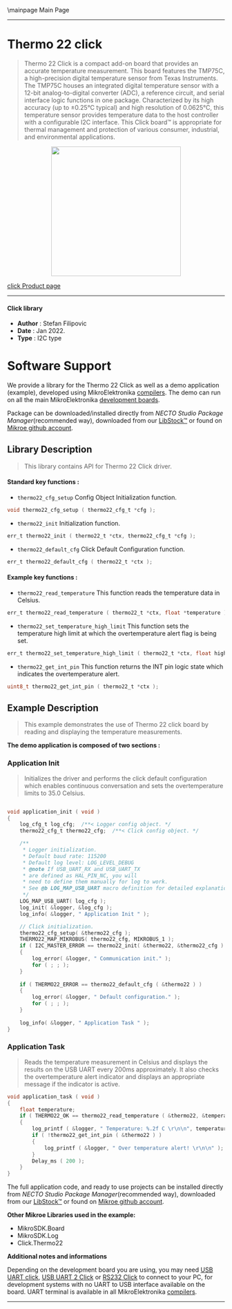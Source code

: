 \mainpage Main Page

---
# Thermo 22 click

> Thermo 22 Click is a compact add-on board that provides an accurate temperature measurement. This board features the TMP75C, a high-precision digital temperature sensor from Texas Instruments. The TMP75C houses an integrated digital temperature sensor with a 12-bit analog-to-digital converter (ADC), a reference circuit, and serial interface logic functions in one package. Characterized by its high accuracy (up to ±0.25°C typical) and high resolution of 0.0625°C, this temperature sensor provides temperature data to the host controller with a configurable I2C interface. This Click board™ is appropriate for thermal management and protection of various consumer, industrial, and environmental applications.

<p align="center">
  <img src="https://download.mikroe.com/images/click_for_ide/thermo22_click.png" height=300px>
</p>

[click Product page](https://www.mikroe.com/thermo-22-click)

---


#### Click library

- **Author**        : Stefan Filipovic
- **Date**          : Jan 2022.
- **Type**          : I2C type


# Software Support

We provide a library for the Thermo 22 Click
as well as a demo application (example), developed using MikroElektronika
[compilers](https://www.mikroe.com/necto-studio).
The demo can run on all the main MikroElektronika [development boards](https://www.mikroe.com/development-boards).

Package can be downloaded/installed directly from *NECTO Studio Package Manager*(recommended way), downloaded from our [LibStock&trade;](https://libstock.mikroe.com) or found on [Mikroe github account](https://github.com/MikroElektronika/mikrosdk_click_v2/tree/master/clicks).

## Library Description

> This library contains API for Thermo 22 Click driver.

#### Standard key functions :

- `thermo22_cfg_setup` Config Object Initialization function.
```c
void thermo22_cfg_setup ( thermo22_cfg_t *cfg );
```

- `thermo22_init` Initialization function.
```c
err_t thermo22_init ( thermo22_t *ctx, thermo22_cfg_t *cfg );
```

- `thermo22_default_cfg` Click Default Configuration function.
```c
err_t thermo22_default_cfg ( thermo22_t *ctx );
```

#### Example key functions :

- `thermo22_read_temperature` This function reads the temperature data in Celsius.
```c
err_t thermo22_read_temperature ( thermo22_t *ctx, float *temperature );
```

- `thermo22_set_temperature_high_limit` This function sets the temperature high limit at which the overtemperature alert flag is being set.
```c
err_t thermo22_set_temperature_high_limit ( thermo22_t *ctx, float high_limit );
```

- `thermo22_get_int_pin` This function returns the INT pin logic state which indicates the overtemperature alert.
```c
uint8_t thermo22_get_int_pin ( thermo22_t *ctx );
```

## Example Description

> This example demonstrates the use of Thermo 22 click board by reading and displaying the temperature measurements.

**The demo application is composed of two sections :**

### Application Init

> Initializes the driver and performs the click default configuration which enables continuous conversation and sets the overtemperature limits to 35.0 Celsius.

```c

void application_init ( void )
{
    log_cfg_t log_cfg;  /**< Logger config object. */
    thermo22_cfg_t thermo22_cfg;  /**< Click config object. */

    /** 
     * Logger initialization.
     * Default baud rate: 115200
     * Default log level: LOG_LEVEL_DEBUG
     * @note If USB_UART_RX and USB_UART_TX 
     * are defined as HAL_PIN_NC, you will 
     * need to define them manually for log to work. 
     * See @b LOG_MAP_USB_UART macro definition for detailed explanation.
     */
    LOG_MAP_USB_UART( log_cfg );
    log_init( &logger, &log_cfg );
    log_info( &logger, " Application Init " );

    // Click initialization.
    thermo22_cfg_setup( &thermo22_cfg );
    THERMO22_MAP_MIKROBUS( thermo22_cfg, MIKROBUS_1 );
    if ( I2C_MASTER_ERROR == thermo22_init( &thermo22, &thermo22_cfg ) ) 
    {
        log_error( &logger, " Communication init." );
        for ( ; ; );
    }
    
    if ( THERMO22_ERROR == thermo22_default_cfg ( &thermo22 ) )
    {
        log_error( &logger, " Default configuration." );
        for ( ; ; );
    }
    
    log_info( &logger, " Application Task " );
}

```

### Application Task

> Reads the temperature measurement in Celsius and displays the results on the USB UART
every 200ms approximately. It also checks the overtemperature alert indicator and displays
an appropriate message if the indicator is active.

```c
void application_task ( void )
{
    float temperature;
    if ( THERMO22_OK == thermo22_read_temperature ( &thermo22, &temperature ) )
    {
        log_printf ( &logger, " Temperature: %.2f C \r\n\n", temperature );
        if ( !thermo22_get_int_pin ( &thermo22 ) )
        {
            log_printf ( &logger, " Over temperature alert! \r\n\n" );
        }
        Delay_ms ( 200 );
    }
}
```

The full application code, and ready to use projects can be installed directly from *NECTO Studio Package Manager*(recommended way), downloaded from our [LibStock&trade;](https://libstock.mikroe.com) or found on [Mikroe github account](https://github.com/MikroElektronika/mikrosdk_click_v2/tree/master/clicks).

**Other Mikroe Libraries used in the example:**

- MikroSDK.Board
- MikroSDK.Log
- Click.Thermo22

**Additional notes and informations**

Depending on the development board you are using, you may need
[USB UART click](https://www.mikroe.com/usb-uart-click),
[USB UART 2 Click](https://www.mikroe.com/usb-uart-2-click) or
[RS232 Click](https://www.mikroe.com/rs232-click) to connect to your PC, for
development systems with no UART to USB interface available on the board. UART
terminal is available in all MikroElektronika
[compilers](https://shop.mikroe.com/compilers).

---
